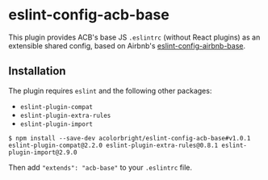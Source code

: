 # eslint-config-acb-base

This plugin provides ACB's base JS `.eslintrc` (without React plugins) as an extensible shared config, based on Airbnb's
[eslint-config-airbnb-base](https://github.com/airbnb/javascript/tree/master/packages/eslint-config-airbnb-base).

## Installation

The plugin requires `eslint` and the following other packages:
  - `eslint-plugin-compat`
  - `eslint-plugin-extra-rules`
  - `eslint-plugin-import`

```shell
$ npm install --save-dev acolorbright/eslint-config-acb-base#v1.0.1 eslint-plugin-compat@2.2.0 eslint-plugin-extra-rules@0.8.1 eslint-plugin-import@2.9.0
```

Then add `"extends": "acb-base"` to your `.eslintrc` file.
